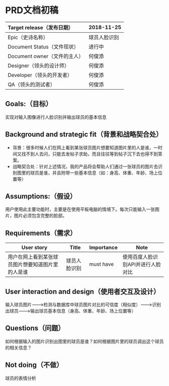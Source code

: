# PRD文档初稿


Target release（发布日期） | 2018-11-25
:---|:---
Epic（史诗名称） | 球员人脸识别
Document Status（文件现状） | 进行中
Document owner（文件的主人） | 何俊添
Designer（领头的设计师） | 何俊添
Developer（领头的开发者） | 何俊添
QA（领头的测试者） | 何俊添


## Goals:（目标）
实现对输入图像进行人脸识别并输出球员的基本信息


## Background and strategic fit（背景和战略契合处）
- 背景：很多时候人们在网上看到某张球员图片想要知道图片里的人是谁，一时间又找不到人去问，只能去发帖子求助，而且往往等到帖子沉下去也得不到答案。
- 战略契合处：针对上述情况，我的产品将会帮助人们通过一张球员的图片去识别图里的球员是谁，并且附带一些基本信息（如：身高、体重、年龄、场上位置等）


## Assumptions:（假设）
用户使用此主要功能时，主要是在使用平板电脑的情境下。每次只能输入一张图片，图片必须包含完整的脸部。


## Requirements（需求）
User story | Title | Importance | Note
---|---|---|---
用户在网上看到某张球员图片想要知道图片里的人是谁 | 球员人脸识别 | must have | 使用百度人脸识别API并进行人脸对比


## User interaction and design（使用者交互及设计）
输入球员图片--->检测与数据库中球员图片对比的可信度（相似度）--->识别出球员--->输出球员基本信息（身高、体重、年龄、场上位置等）


## Questions（问题）
如何根据输入的图片识别出图里的球员是谁？如何根据图片里的球员调出这个球员的相关信息？


## Not doing（不做）
球员的表情分析
